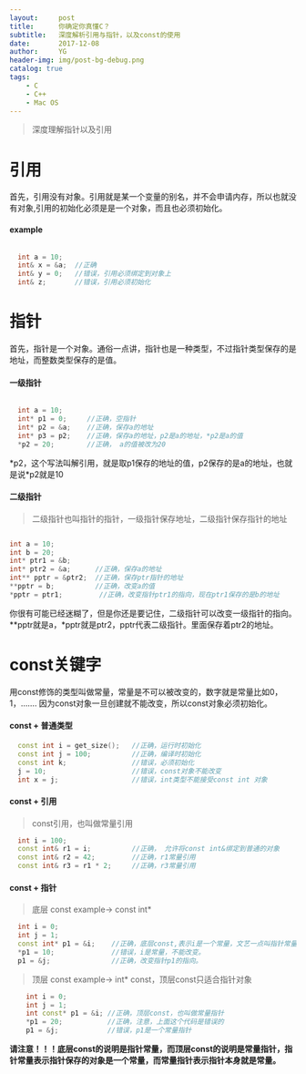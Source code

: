 ```yaml
---
layout:     post
title:      你确定你真懂C？
subtitle:   深度解析引用与指针，以及const的使用
date:       2017-12-08
author:     YG
header-img: img/post-bg-debug.png
catalog: true
tags:
    - C
    - C++
    - Mac OS
---
```

> 深度理解指针以及引用

# 引用
首先，引用没有对象。引用就是某一个变量的别名，并不会申请内存，所以也就没有对象,引用的初始化必须是是一个对象，而且也必须初始化。
#### example

```c++

  int a = 10;
  int& x = &a;  //正确
  int& y = 0;   //错误，引用必须绑定到对象上
  int& z;       //错误，引用必须初始化

```


# 指针

首先，指针是一个对象。通俗一点讲，指针也是一种类型，不过指针类型保存的是地址，而整数类型保存的是值。



#### 一级指针
  ```c

    int a = 10;
    int* p1 = 0;     //正确，空指针
    int* p2 = &a;    //正确，保存a的地址
    int* p3 = p2;    //正确，保存a的地址，p2是a的地址，*p2是a的值
    *p2 = 20;        //正确， a的值被改为20
  ```
\*p2，这个写法叫解引用，就是取p1保存的地址的值，p2保存的是a的地址，也就是说*p2就是10

#### 二级指针
>二级指针也叫指针的指针，一级指针保存地址，二级指针保存指针的地址

  ```c++

  int a = 10;
  int b = 20;
  int* ptr1 = &b;
  int* ptr2 = &a;      //正确，保存a的地址
  int** pptr = &ptr2;  //正确，保存ptr指针的地址
  **pptr = b;          //正确，改变a的值
  *pptr = ptr1;         //正确，改变指针ptr1的指向，现在ptr1保存的是b的地址
  ```
你很有可能已经迷糊了，但是你还是要记住，二级指针可以改变一级指针的指向。\*\*pptr就是a，\*pptr就是ptr2，pptr代表二级指针。里面保存着ptr2的地址。

# const关键字

用const修饰的类型叫做常量，常量是不可以被改变的，数字就是常量比如0，1，……. 因为const对象一旦创建就不能改变，所以const对象必须初始化。

#### const + 普通类型

  ```c++
    const int i = get_size();   //正确，运行时初始化
    const int j = 100;          //正确，编译时初始化
    const int k;                //错误，必须初始化
    j = 10;                     //错误，const对象不能改变
    int x = j;                  //错误，int类型不能接受const int 对象
  ```

#### const + 引用
  > const引用，也叫做常量引用

  ```c++
    int i = 100;
    const int& r1 = i;          //正确， 允许将const int&绑定到普通的对象
    const int& r2 = 42;         //正确，r1常量引用
    const int& r3 = r1 * 2;     //正确，r3常量引用
  ```

#### const + 指针
>底层 const example-> const int*

  ```c++
    int i = 0;
    int j = 1;
    const int* p1 = &i;    //正确，底层const,表示i是一个常量，文艺一点叫指针常量
    *p1 = 10;              //错误，i是常量，不能改变。
    p1 = &j;               //正确，改变指针p1的指向。
  ```

>顶层 const example-> int* const，顶层const只适合指针对象

  ```c++
      int i = 0;
      int j = 1;
      int const* p1 = &i; //正确，顶层const，也叫做常量指针
      *p1 = 20;           //正确，注意，上面这个代码是错误的
      p1 = &j;            //错误，p1是一个常量指针
  ```

**请注意！！！底层const的说明是指针常量，而顶层const的说明是常量指针，指针常量表示指针保存的对象是一个常量，而常量指针表示指针本身就是常量。**
